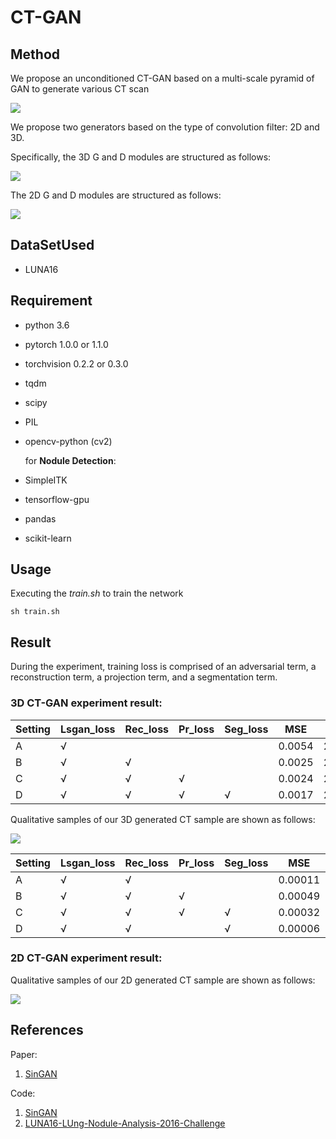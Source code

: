 # CT-GAN

## Method

We propose an unconditioned CT-GAN based on a multi-scale pyramid of GAN to generate various CT scan

![](https://github.com/larry-11/CT-GAN/blob/master/imgs/network.jpg)

We propose two generators based on the type of convolution filter: 2D and 3D. 

Specifically, the 3D G and D modules are structured as follows:

![](https://github.com/larry-11/CT-GAN/blob/master/imgs/GD.jpg)

The 2D G and D modules are structured as follows:

![](https://github.com/larry-11/CT-GAN/blob/master/imgs/2D_GD.jpg)

## DataSetUsed

- LUNA16

## Requirement

- python 3.6

- pytorch 1.0.0 or 1.1.0

- torchvision 0.2.2 or 0.3.0

- tqdm

- scipy

- PIL

- opencv-python (cv2)

  for **Nodule Detection**:

- SimpleITK

- tensorflow-gpu

- pandas

- scikit-learn

## Usage

Executing the *train.sh* to train the network

```
sh train.sh
```

## Result

During the experiment,  training loss is comprised of an adversarial term, a reconstruction term, a projection term, and a segmentation term.

### 3D CT-GAN experiment result:

| **Setting** | **Lsgan_loss** | **Rec_loss** | **Pr_loss** | **Seg_loss** | **MSE** | **PSNR** | **SSIM** |
| ----------- | -------------- | ------------ | ----------- | ------------ | ------- | -------- | -------- |
| A           | √              |              |             |              | 0.0054  | 22.639   | 0.7514   |
| B           | √              | √            |             |              | 0.0025  | 25.991   | 0.8359   |
| C           | √              | √            | √           |              | 0.0024  | 26.070   | 0.8427   |
| D           | √              | √            | √           | √            | 0.0017  | 27.925   | 0.8769   |

Qualitative samples of our 3D generated CT sample are shown as follows:

![](https://github.com/larry-11/CT-GAN/blob/master/imgs/result.jpg)

| **Setting** | **Lsgan_loss** | **Rec_loss** | **Pr_loss** | **Seg_loss** | **MSE** | **PSNR** | **SSIM** |
| ----------- | -------------- | ------------ | ----------- | ------------ | ------- | -------- | -------- |
| A           | √              | √            |             |              | 0.00011 | 39.487   | 0.9878   |
| B           | √              | √            | √           |              | 0.00049 | 33.094   | 0.9554   |
| C           | √              | √            | √           | √            | 0.00032 | 34.931   | 0.9674   |
| D           | √              | √            |             | √            | 0.00006 | 41.967   | 0.9956   |

### 2D CT-GAN experiment result:

Qualitative samples of our 2D generated CT sample are shown as follows:

![](https://github.com/larry-11/CT-GAN/blob/master/imgs/result_2D.jpg)

## References

Paper:

1. [SinGAN](https://openaccess.thecvf.com/content_ICCV_2019/papers/Shaham_SinGAN_Learning_a_Generative_Model_From_a_Single_Natural_Image_ICCV_2019_paper.pdf)

Code:

1. [SinGAN](https://github.com/FriedRonaldo/SinGAN)
2. [LUNA16-LUng-Nodule-Analysis-2016-Challenge](https://github.com/junqiangchen/LUNA16-Lung-Nodule-Analysis-2016-Challenge)
